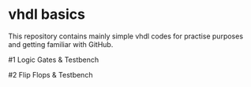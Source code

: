 # vhdl basics
This repository contains mainly simple vhdl codes for practise purposes and getting familiar with GitHub.

#1 Logic Gates & Testbench

#2 Flip Flops & Testbench
